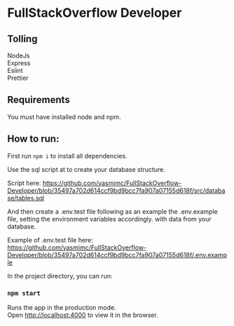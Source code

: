 # FullStackOverflow Developer

## Tolling

NodeJs</br>
Express</br>
Eslint</br>
Prettier<br>

## Requirements

You must have installed node and npm.

## How to run:

First run `npm i` to install all dependencies.

Use the sql script at to create your database structure.

Script here: https://github.com/yasmimc/FullStackOverflow-Developer/blob/35497a702d614ccf9bd9bcc7fa907a07155d618f/src/database/tables.sql

And then create a .env.test file following as an example the .env.example file, setting the environment variables accordingly. with data from your database.

Example of .env.test file here: https://github.com/yasmimc/FullStackOverflow-Developer/blob/35497a702d614ccf9bd9bcc7fa907a07155d618f/.env.example

In the project directory, you can run:

### `npm start`

Runs the app in the production mode.\
Open [http://localhost:4000](http://localhost:4000) to view it in the browser.
